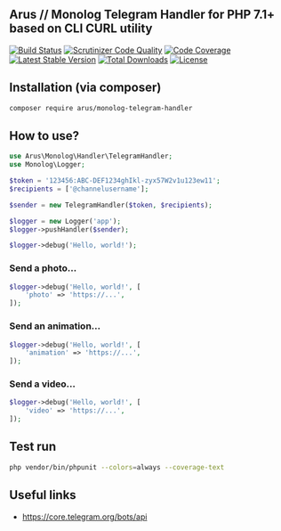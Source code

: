 ## Arus // Monolog Telegram Handler for PHP 7.1+ based on CLI CURL utility

[![Build Status](https://scrutinizer-ci.com/g/autorusltd/monolog-telegram-handler/badges/build.png?b=master)](https://scrutinizer-ci.com/g/autorusltd/monolog-telegram-handler/build-status/master)
[![Scrutinizer Code Quality](https://scrutinizer-ci.com/g/autorusltd/monolog-telegram-handler/badges/quality-score.png?b=master)](https://scrutinizer-ci.com/g/autorusltd/monolog-telegram-handler/?branch=master)
[![Code Coverage](https://scrutinizer-ci.com/g/autorusltd/monolog-telegram-handler/badges/coverage.png?b=master)](https://scrutinizer-ci.com/g/autorusltd/monolog-telegram-handler/?branch=master)
[![Latest Stable Version](https://poser.pugx.org/arus/monolog-telegram-handler/v/stable)](https://packagist.org/packages/arus/monolog-telegram-handler)
[![Total Downloads](https://poser.pugx.org/arus/monolog-telegram-handler/downloads)](https://packagist.org/packages/arus/monolog-telegram-handler)
[![License](https://poser.pugx.org/arus/monolog-telegram-handler/license)](https://packagist.org/packages/arus/monolog-telegram-handler)

## Installation (via composer)

```bash
composer require arus/monolog-telegram-handler
```

## How to use?

```php
use Arus\Monolog\Handler\TelegramHandler;
use Monolog\Logger;

$token = '123456:ABC-DEF1234ghIkl-zyx57W2v1u123ew11';
$recipients = ['@channelusername'];

$sender = new TelegramHandler($token, $recipients);

$logger = new Logger('app');
$logger->pushHandler($sender);

$logger->debug('Hello, world!');
```

### Send a photo...

```php
$logger->debug('Hello, world!', [
    'photo' => 'https://...',
]);
```

### Send an animation...

```php
$logger->debug('Hello, world!', [
    'animation' => 'https://...',
]);
```

### Send a video...

```php
$logger->debug('Hello, world!', [
    'video' => 'https://...',
]);
```

## Test run

```bash
php vendor/bin/phpunit --colors=always --coverage-text
```

## Useful links

* https://core.telegram.org/bots/api
